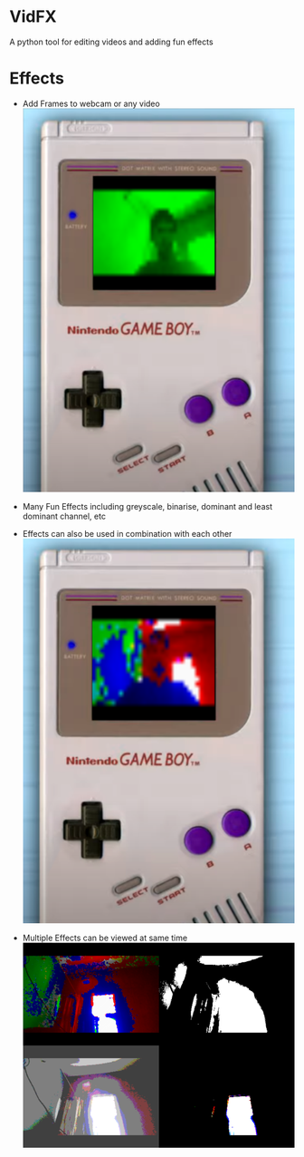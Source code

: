 # VidFX
 A python tool for editing videos and adding fun effects

# Effects
   - Add Frames to webcam or any video
        ![Frame Video Image](GeneratedVisualisations/FrameEffect_1.PNG)
   - Many Fun Effects including greyscale, binarise, dominant and least dominant channel, etc
   
   - Effects can also be used in combination with each other
        ![Combined Effects Video Image](GeneratedVisualisations/EffectCombination_1.PNG)

   - Multiple Effects can be viewed at same time
        ![Multiple Effects Video Image](GeneratedVisualisations/MultipleEffects_1.PNG)